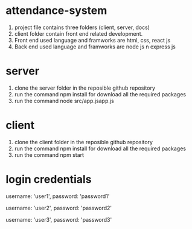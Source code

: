 # attendance-system

1. project file contains three folders (client, server, docs)
2. client folder contain front end related development.
3. Front end used language and framworks are html, css, react js
4. Back end used language and framworks are node js n express js

# server

1. clone the server folder in the reposible github repository
2. run the command npm install for download all the required packages
3. run the command node src/app.jsapp.js

# client

1. clone the client folder in the reposible github repository
2. run the command npm install for download all the required packages
3. run the command npm start


# login credentials

username: 'user1',
password: 'password1'

username: 'user2',
password: 'password2'

username: 'user3',
password: 'password3'
